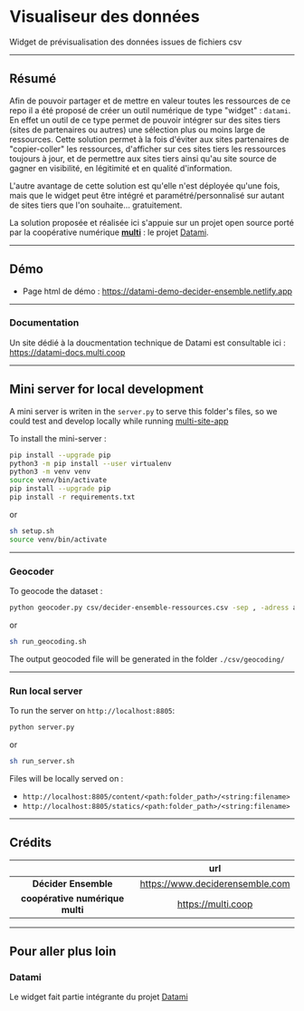# Visualiseur des données

Widget de prévisualisation des données issues de fichiers csv

---

## Résumé

Afin de pouvoir partager et de mettre en valeur toutes les ressources de ce repo il a été proposé de créer un outil numérique de type "widget" : `datami`. En effet un outil de ce type permet de pouvoir intégrer sur des sites tiers (sites de partenaires ou autres) une sélection plus ou moins large de ressources. Cette solution permet à la fois d'éviter aux sites partenaires de "copier-coller" les ressources, d'afficher sur ces sites tiers les ressources toujours à jour, et de permettre aux sites tiers ainsi qu'au site source de gagner en visibilité, en légitimité et en qualité d'information.

L'autre avantage de cette solution est qu'elle n'est déployée qu'une fois, mais que le widget peut être intégré et paramétré/personnalisé sur autant de sites tiers que l'on souhaite... gratuitement.

La solution proposée et réalisée ici s'appuie sur un projet open source porté par la coopérative numérique [**multi**](https://multi.coop) : le projet [Datami](https://datami.multi.coop).

---

## Démo

- Page html de démo : https://datami-demo-decider-ensemble.netlify.app

---

### Documentation

Un site dédié à la doucmentation technique de Datami est consultable ici : https://datami-docs.multi.coop

---

## Mini server for local development

A mini server is writen in the `server.py` to serve this folder's files, so we could test and develop locally while running [multi-site-app](https://gitlab.com/multi-coop/multi-site-app)

To install the mini-server :

```sh
pip install --upgrade pip
python3 -m pip install --user virtualenv
python3 -m venv venv
source venv/bin/activate
pip install --upgrade pip
pip install -r requirements.txt
```

or

```sh
sh setup.sh
source venv/bin/activate
```

---

### Geocoder

To geocode the dataset :

```sh
python geocoder.py csv/decider-ensemble-ressources.csv -sep , -adress adresse_postale
```

or

```sh
sh run_geocoding.sh
```

The output geocoded file will be generated in the folder `./csv/geocoding/`

---

### Run local server

To run the server on `http://localhost:8805`:

```sh
python server.py
```

or

```sh
sh run_server.sh
```

Files will be locally served on :

- `http://localhost:8805/content/<path:folder_path>/<string:filename>`
- `http://localhost:8805/statics/<path:folder_path>/<string:filename>`

---

## Crédits

| | url |
| :-: | :-: |
| **Décider Ensemble** | https://www.deciderensemble.com |
| **coopérative numérique multi** | https://multi.coop |

---

## Pour aller plus loin

### Datami

Le widget fait partie intégrante du projet [Datami](https://gitlab.com/multi-coop/datami)
